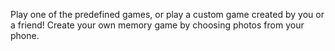 Play one of the predefined games, or play a custom game created by you or a friend! Create your own memory game by choosing photos from your phone.
